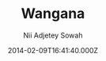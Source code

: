 ---
title: Wangana
github: 'https://github.com/nadjetey/wangana'
demo: 'http://thesowah.github.io/wangana/'
author: Nii Adjetey Sowah
ssg:
  - Jekyll
cms:
  - No Cms
date: 2014-02-09T16:41:40.000Z
github_branch: master
description: >-
  Wangana is a responsive Jekyll theme, perfect for powering your GitHub hosted
  blog.
stale: true
---